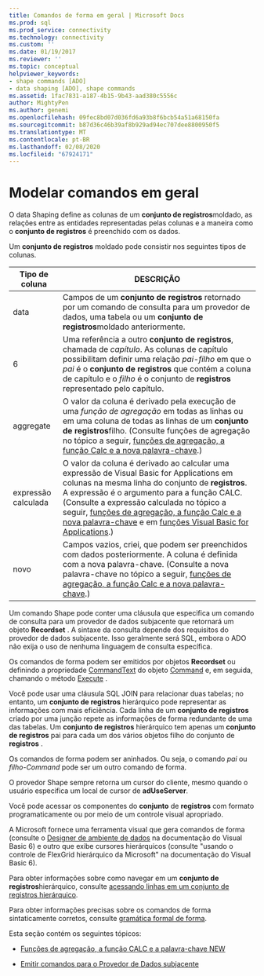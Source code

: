 ```yaml
---
title: Comandos de forma em geral | Microsoft Docs
ms.prod: sql
ms.prod_service: connectivity
ms.technology: connectivity
ms.custom: ''
ms.date: 01/19/2017
ms.reviewer: ''
ms.topic: conceptual
helpviewer_keywords:
- shape commands [ADO]
- data shaping [ADO], shape commands
ms.assetid: 1fac7831-a187-4b15-9b43-aad380c5556c
author: MightyPen
ms.author: genemi
ms.openlocfilehash: 09fec8bd07d036fd6a93b8f6bcb54a51a68150fa
ms.sourcegitcommit: b87d36c46b39af8b929ad94ec707dee8800950f5
ms.translationtype: MT
ms.contentlocale: pt-BR
ms.lasthandoff: 02/08/2020
ms.locfileid: "67924171"
---
```

# <a name="shape-commands-in-general"></a>Modelar comandos em geral
O data Shaping define as colunas de um **conjunto de registros**moldado, as relações entre as entidades representadas pelas colunas e a maneira como o **conjunto de registros** é preenchido com os dados.  
  
 Um **conjunto de registros** moldado pode consistir nos seguintes tipos de colunas.  
  
|Tipo de coluna|DESCRIÇÃO|  
|-----------------|-----------------|  
|data|Campos de um **conjunto de registros** retornado por um comando de consulta para um provedor de dados, uma tabela ou um **conjunto de registros**moldado anteriormente.|  
|6|Uma referência a outro **conjunto de registros**, chamada de *capítulo*. As colunas de capítulo possibilitam definir uma relação *pai-filho* em que o *pai* é o **conjunto de registros** que contém a coluna de capítulo e o *filho* é o conjunto de **registros** representado pelo capítulo.|  
|aggregate|O valor da coluna é derivado pela execução de uma *função de agregação* em todas as linhas ou em uma coluna de todas as linhas de um **conjunto de registros**filho. (Consulte funções de agregação no tópico a seguir, [funções de agregação, a função Calc e a nova palavra-chave](../../../ado/guide/data/aggregate-functions-the-calc-function-and-the-new-keyword.md).)|  
|expressão calculada|O valor da coluna é derivado ao calcular uma expressão de Visual Basic for Applications em colunas na mesma linha do conjunto de **registros**. A expressão é o argumento para a função CALC. (Consulte a expressão calculada no tópico a seguir, [funções de agregação, a função Calc e a nova palavra-chave](../../../ado/guide/data/aggregate-functions-the-calc-function-and-the-new-keyword.md) e em [funções Visual Basic for Applications](../../../ado/guide/data/visual-basic-for-applications-functions.md).)|  
|novo|Campos vazios, criei, que podem ser preenchidos com dados posteriormente. A coluna é definida com a nova palavra-chave. (Consulte a nova palavra-chave no tópico a seguir, [funções de agregação, a função Calc e a nova palavra-chave](../../../ado/guide/data/aggregate-functions-the-calc-function-and-the-new-keyword.md).)|  
  
 Um comando Shape pode conter uma cláusula que especifica um comando de consulta para um provedor de dados subjacente que retornará um objeto **Recordset** . A sintaxe da consulta depende dos requisitos do provedor de dados subjacente. Isso geralmente será SQL, embora o ADO não exija o uso de nenhuma linguagem de consulta específica.  
  
 Os comandos de forma podem ser emitidos por objetos **Recordset** ou definindo a propriedade [CommandText](../../../ado/reference/ado-api/commandtext-property-ado.md) do objeto [Command](../../../ado/reference/ado-api/command-object-ado.md) e, em seguida, chamando o método [Execute](../../../ado/reference/ado-api/execute-method-ado-command.md) .  
  
 Você pode usar uma cláusula SQL JOIN para relacionar duas tabelas; no entanto, um **conjunto de registros** hierárquico pode representar as informações com mais eficiência. Cada linha de um **conjunto de registros** criado por uma junção repete as informações de forma redundante de uma das tabelas. Um **conjunto de registros** hierárquico tem apenas um **conjunto de registros** pai para cada um dos vários objetos filho do conjunto de **registros** .  
  
 Os comandos de forma podem ser aninhados. Ou seja, o comando *pai* ou *filho-Command* pode ser um outro comando de forma.  
  
 O provedor Shape sempre retorna um cursor do cliente, mesmo quando o usuário especifica um local de cursor de **adUseServer**.  
  
 Você pode acessar os componentes do **conjunto** de **registros** com formato programaticamente ou por meio de um controle visual apropriado.  
  
 A Microsoft fornece uma ferramenta visual que gera comandos de forma (consulte o [Designer de ambiente de dados](https://go.microsoft.com/fwlink/?LinkId=5689) na documentação do Visual Basic 6) e outro que exibe cursores hierárquicos (consulte "usando o controle de FlexGrid hierárquico da Microsoft" na documentação do Visual Basic 6).  
  
 Para obter informações sobre como navegar em um **conjunto de registros**hierárquico, consulte [acessando linhas em um conjunto de registros hierárquico](../../../ado/guide/data/accessing-rows-in-a-hierarchical-recordset.md).  
  
 Para obter informações precisas sobre os comandos de forma sintaticamente corretos, consulte [gramática formal de forma](../../../ado/guide/data/formal-shape-grammar.md).  
  
 Esta seção contém os seguintes tópicos:  
  
-   [Funções de agregação, a função CALC e a palavra-chave NEW](../../../ado/guide/data/aggregate-functions-the-calc-function-and-the-new-keyword.md)  
  
-   [Emitir comandos para o Provedor de Dados subjacente](../../../ado/guide/data/issuing-commands-to-the-underlying-data-provider.md)

